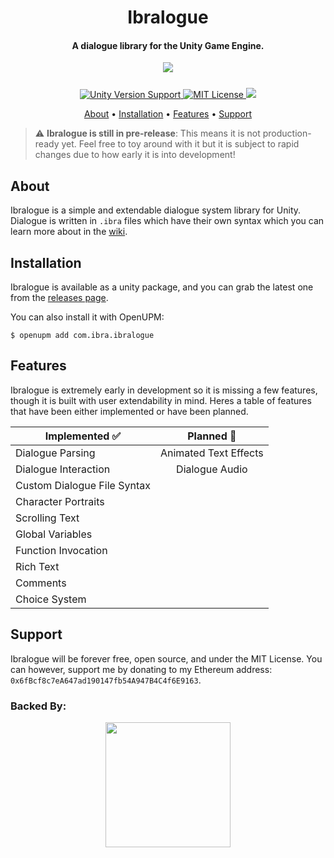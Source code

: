 <h1 align="center">  
Ibralogue
</h1>
<h4 align="center"> A dialogue library for the Unity Game Engine.
</h4>
<p align="center">
  <img src="https://user-images.githubusercontent.com/61324615/127469053-8eaf01dd-eb49-446d-ab0b-3795e874d841.gif">
</p>

<p align="center" style="margin-top: 25px;">
 <a href="https://unity3d.com/get-unity/download">
 <img src="https://img.shields.io/badge/unity-2019.1%2B-blue.svg" alt="Unity Version Support">
 <a href="https://github.com/ibra/Ibralogue/blob/master/LICENSE">
 <img src="https://img.shields.io/badge/License-MIT-brightgreen.svg" alt="MIT License">
   <a href="https://openupm.com/packages/com.ibra.ibralogue/"><img src="https://img.shields.io/npm/v/com.ibra.ibralogue?label=openupm&amp;registry_uri=https://package.openupm.com" /></a>
</p>
   
<p align="center">
  <a href="#about">About</a> •
  <a href="#installation">Installation</a> •
  <a href="#features">Features</a> •
  <a href="#support">Support</a>   
</p>
   
> :warning: **Ibralogue is still in pre-release**: This means it is not production-ready yet. Feel free to toy around with it but it is subject to rapid changes due to how early it is into development!

## About

Ibralogue is a simple and extendable dialogue system library for Unity. Dialogue is written in `.ibra` files which have their own syntax which you can
learn more about in the [wiki](https://github.com/ibra/Ibralogue/wiki).

## Installation

Ibralogue is available as a unity package, and you can grab the latest one from the [releases page](https://github.com/ibra/Ibralogue/releases).

You can also install it with OpenUPM:

```
$ openupm add com.ibra.ibralogue
```

## Features

Ibralogue is extremely early in development so it is missing a few features, though it is built with user extendability in mind. Heres a table of features that have been either implemented or have been planned.

| Implemented ✅              |      Planned 🚧       |
| --------------------------- | :-------------------: |
| Dialogue Parsing            | Animated Text Effects |
| Dialogue Interaction        |    Dialogue Audio     |
| Custom Dialogue File Syntax |                       |
| Character Portraits         |                       |
| Scrolling Text              |
| Global Variables            |
| Function Invocation         |
| Rich Text                   |
| Comments                    |
| Choice System               |
## Support
Ibralogue will be forever free, open source, and under the MIT License. You can however, support me by donating to my Ethereum address: `0x6fBcf8c7eA647ad190147fb54A947B4C4f6E9163`.
### Backed By:
<p align="center">
   <a href="https://jb.gg/OpenSource">
  <img style="width:200px;" src="https://resources.jetbrains.com/storage/products/company/brand/logos/jb_beam.png?_gl=1*mdm6fp*_ga*MzEwMDI5Mzc1LjE2Mjc1MTQzMTI.*_ga_V0XZL7QHEB*MTYzNTUwMDYxOC43LjEuMTYzNTUwMDY2Ni4xMg..&_ga=2.186347370.2123366820.1635500619-310029375.1627514312">
</p>

